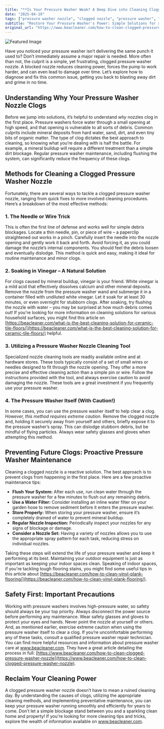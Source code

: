 ```yaml
---
title: "**Is Your Pressure Washer Weak? A Deep Dive into Cleaning Clogged Nozzles**"
date: "2025-04-19"
tags: ["pressure washer nozzle", "clogged nozzle", "pressure washer", "cleaning nozzle", "pressure washer maintenance", "nozzle cleaning", "pressure washer repair"]
subtitle: "Restore Your Pressure Washer's Power: Simple Solutions for a Common Problem"
original_url: "https://www.beacleaner.com/how-to-clean-clogged-pressure-washer-nozzle"
---
```




![Featured Image](https://res.cloudinary.com/dnm0udlvz/image/upload/v1745049379/article_image_40_govrfh.jpg)

Have you noticed your pressure washer isn’t delivering the same punch it used to? Don’t immediately assume a major repair is needed. More often than not, the culprit is a simple, yet frustrating, clogged pressure washer nozzle. A blocked nozzle reduces cleaning power, forces the pump to work harder, and can even lead to damage over time. Let’s explore how to diagnose and fix this common issue, getting you back to blasting away dirt and grime in no time.

## Understanding Why Your Pressure Washer Nozzle Clogs

Before we jump into solutions, it’s helpful to understand *why* nozzles clog in the first place. Pressure washers force water through a small opening at high speed, and that opening is vulnerable to all sorts of debris. Common culprits include mineral deposits from hard water, sand, dirt, and even tiny bits of organic matter. The type of clog dictates the best approach to cleaning, so knowing what you’re dealing with is half the battle. For example, a mineral buildup will require a different treatment than a simple dirt blockage. Regular pressure washer maintenance, including flushing the system, can significantly reduce the frequency of these clogs. 

## Methods for Cleaning a Clogged Pressure Washer Nozzle

Fortunately, there are several ways to tackle a clogged pressure washer nozzle, ranging from quick fixes to more involved cleaning procedures. Here’s a breakdown of the most effective methods:

### 1. The Needle or Wire Trick

This is often the first line of defense and works well for simple debris blockages. Locate a thin needle, pin, or piece of wire – a paperclip straightened out works in a pinch. Carefully insert the needle into the nozzle opening and gently work it back and forth. Avoid forcing it, as you could damage the nozzle’s internal components. You should feel the debris loosen and eventually dislodge. This method is quick and easy, making it ideal for routine maintenance and minor clogs.

### 2. Soaking in Vinegar – A Natural Solution

For clogs caused by mineral buildup, vinegar is your friend. White vinegar is a mild acid that effectively dissolves calcium and other mineral deposits. Remove the nozzle from the pressure washer wand and submerge it in a container filled with undiluted white vinegar. Let it soak for at least 30 minutes, or even overnight for stubborn clogs. After soaking, try flushing the nozzle with water – you may be surprised at how much debris comes out! If you're looking for more information on cleaning solutions for various household surfaces, you might find this article on [https://beacleaner.com/what-is-the-best-cleaning-solution-for-ceramic-tile-floors/](https://beacleaner.com/what-is-the-best-cleaning-solution-for-ceramic-tile-floors/) helpful.

### 3. Utilizing a Pressure Washer Nozzle Cleaning Tool

Specialized nozzle cleaning tools are readily available online and at hardware stores. These tools typically consist of a set of small wires or needles designed to fit through the nozzle opening. They offer a more precise and effective cleaning action than a simple pin or wire. Follow the instructions provided with the tool, and always exercise caution to avoid damaging the nozzle. These tools are a great investment if you frequently use your pressure washer.

### 4. The Pressure Washer Itself (With Caution!)

In some cases, you can use the pressure washer itself to help clear a clog. *However, this method requires extreme caution.* Remove the clogged nozzle and, holding it securely away from yourself and others, briefly expose it to the pressure washer’s spray. This can dislodge stubborn debris, but be mindful of flying particles. Always wear safety glasses and gloves when attempting this method.



## Preventing Future Clogs: Proactive Pressure Washer Maintenance

Cleaning a clogged nozzle is a reactive solution. The best approach is to prevent clogs from happening in the first place. Here are a few proactive maintenance tips:

*   **Flush Your System:** After each use, run clean water through the pressure washer for a few minutes to flush out any remaining debris.
*   **Use a Water Filter:** Consider installing an inline water filter on your garden hose to remove sediment before it enters the pressure washer.
*   **Store Properly:** When storing your pressure washer, ensure it’s completely drained of water to prevent mineral buildup.
*   **Regular Nozzle Inspection:** Periodically inspect your nozzles for any signs of blockage or damage.
*   **Consider a Nozzle Set:** Having a variety of nozzles allows you to use the appropriate spray pattern for each task, reducing stress on individual nozzles.

Taking these steps will extend the life of your pressure washer and keep it performing at its best. Maintaining your outdoor equipment is just as important as keeping your indoor spaces clean. Speaking of indoor spaces, if you're tackling tough flooring stains, you might find some useful tips in this article about [https://beacleaner.com/how-to-clean-vinyl-plank-flooring/](https://beacleaner.com/how-to-clean-vinyl-plank-flooring/).

## Safety First: Important Precautions

Working with pressure washers involves high-pressure water, so safety should always be your top priority. Always disconnect the power source before performing any maintenance. Wear safety glasses and gloves to protect your eyes and hands. Never point the nozzle at yourself or others. And, as mentioned earlier, exercise extreme caution when using the pressure washer itself to clear a clog. If you’re uncomfortable performing any of these tasks, consult a qualified pressure washer repair technician. You can find more helpful resources and information about pressure washer care at www.beacleaner.com. They have a great article detailing the process in full: [https://www.beacleaner.com/how-to-clean-clogged-pressure-washer-nozzle](https://www.beacleaner.com/how-to-clean-clogged-pressure-washer-nozzle).

## Reclaim Your Cleaning Power

A clogged pressure washer nozzle doesn’t have to mean a ruined cleaning day. By understanding the causes of clogs, utilizing the appropriate cleaning methods, and implementing preventative maintenance, you can keep your pressure washer running smoothly and efficiently for years to come. Don’t let a simple blockage stand between you and a sparkling clean home and property! If you're looking for more cleaning tips and tricks, explore the wealth of information available on www.beacleaner.com.